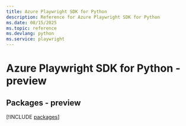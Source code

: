 ```yaml
---
title: Azure Playwright SDK for Python
description: Reference for Azure Playwright SDK for Python
ms.date: 08/15/2025
ms.topic: reference
ms.devlang: python
ms.service: playwright
---
```

# Azure Playwright SDK for Python - preview
## Packages - preview
[!INCLUDE [packages](playwright-index.md)]